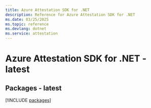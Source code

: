 ```yaml
---
title: Azure Attestation SDK for .NET
description: Reference for Azure Attestation SDK for .NET
ms.date: 03/25/2025
ms.topic: reference
ms.devlang: dotnet
ms.service: attestation
---
```

# Azure Attestation SDK for .NET - latest
## Packages - latest
[!INCLUDE [packages](attestation-index.md)]